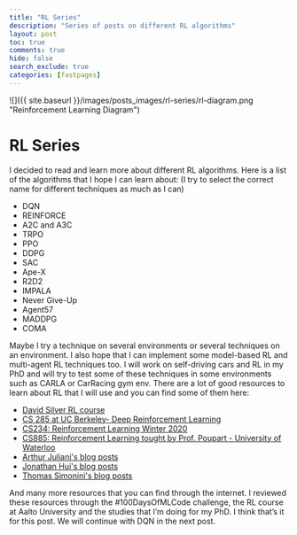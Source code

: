 ```yaml
---
title: "RL Series"
description: "Series of posts on different RL algorithms"
layout: post
toc: true
comments: true
hide: false
search_exclude: true
categories: [fastpages]
---
```


![]({{ site.baseurl }}/images/posts_images/rl-series/rl-diagram.png "Reinforcement Learning Diagram")

# RL Series

I decided to read and learn more about different RL algorithms. Here is a list of the algorithms that I hope I can learn about: (I try to select the correct name for different techniques as much as I can)

- DQN
- REINFORCE
- A2C and A3C
- TRPO
- PPO
- DDPG
- SAC
- Ape-X
- R2D2
- IMPALA
- Never Give-Up
- Agent57
- MADDPG
- COMA
  
Maybe I try a technique on several environments or several techniques on an environment. I also hope that I can implement some model-based RL and multi-agent RL techniques too. I will work on self-driving cars and RL in my PhD and will try to test some of these techniques in some environments such as CARLA or CarRacing gym env.
There are a lot of good resources to learn about RL that I will use and you can find some of them here:

- [David Silver RL course](https://www.youtube.com/watch?list=PLzuuYNsE1EZAXYR4FJ75jcJseBmo4KQ9-&v=2pWv7GOvuf0)
- [CS 285 at UC Berkeley- Deep Reinforcement Learning](http://rail.eecs.berkeley.edu/deeprlcourse/)
- [CS234: Reinforcement Learning Winter 2020](http://web.stanford.edu/class/cs234/index.html)
- [CS885: Reinforcement Learning tought by Prof. Poupart - University of Waterloo](https://www.youtube.com/watch?list=PLdAoL1zKcqTXFJniO3Tqqn6xMBBL07EDc&v=xoxz-OmcL1Q)
- [Arthur Juliani's blog posts](https://medium.com/@awjuliani)
- [Jonathan Hui's blog posts](https://medium.com/@jonathan_hui/rl-deep-reinforcement-learning-series-833319a95530)
- [Thomas Simonini's blog posts](https://simoninithomas.github.io/Deep_reinforcement_learning_Course/)
  
And many more resources that you can find through the internet.
I reviewed these resources through the #100DaysOfMLCode challenge, the RL course at Aalto University and the studies that I’m doing for my PhD. I think that’s it for this post. We will continue with DQN in the next post.